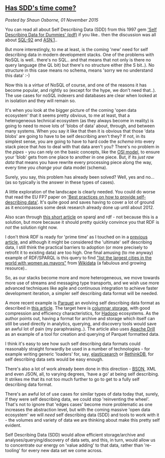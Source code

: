 ## [Has SDD's time come?](/blog/2015-11-01/)
*Posted by Shaun Osborne, 01 November 2015*

You can read all about Self Describing Data (SDD) from this 1997 gem ['Self Describing Data for Dummies' (pdf)](http://www.its.washington.edu/bbone/sdd_dummy.pdf) if you like.. then the discussion was all about [SQL-92](https://en.wikipedia.org/wiki/SQL-92) and [ASN.1](https://en.wikipedia.org/wiki/Abstract_Syntax_Notation_One)..

But more interestingly, to me at least, is the coming 'new' need for self describing data in modern development stacks. One of the problems with NoSQL is well.. there's no SQL.. and that means that not only is there no query language (the QL bit) but there's no structure either (the S bit..). No structure in this case means no schema, means 'sorry we no understand this data' :-)

Now this is a *virtue* of NoSQL of course, and one of the reasons it has become popular, and rightly so (except for the hype, we don't need that..). The use cases for noSQL indexers and databases are clear when looked at in isolation and they will remain so.

It's when you look at the bigger picture of the coming 'open data ecosystem' that it seems pretty obvious, to me at least, that a heterogeneous technical ecosystem (as they always become in reality) is going to need to move lots of 'blobs of data' about, through, and between many systems. When you say it like that then it is obvious that those 'data blobs' are going to have to be self describing aren't they? If not, in its simplest sense, you are going to have to hard code the *schema* into every stack piece that *has* to deal with that data aren't you? There's no problem in the *pipes* - you can rely on the basic concepts, like the [OSI model](https://en.wikipedia.org/wiki/OSI_model), to ensure your 'blob' gets from one place to another in one piece. But, if its *just raw data* that means you have rewrite every processing piece along the way, every time you *change* your data model (schema).

Surely, you say, this problem has already been solved? Well, yes and no... (as so typically is the answer in these types of cases).

A little exploration of the landscape is clearly needed. You could do worse that read the EU FP7 paper on ['Best practices on how to provide self-describing data'](http://planet-data.eu/sites/default/files/PD%20D4.2%20Best%20practices%20on%20how%20to%20provide%20self-describing%20data.pdf). It's quite good and saves having to cover a lot of ground as it encompasses some desk research already done up until about 2012.

Also scan through [this short article](http://dallemang.typepad.com/my_weblog/2008/08/rdf-as-self-describing-data.html)
on sparql and rdf - not because this is a solution, but more because it should pretty quickly convince you that RDF is *not* the solution right now.

I don't think RDF is ready for 'prime time' as I touched on in a [previous article](http://www.datarefinery.io/blog/2015-08-11/), and although it might be considered the 'ultimate' self describing data, I still think the practical barriers to adoption (or more precisely to retrofit it to existing data) are too high.  One final amusing (to me anyway) example of RDF/SPARQL is this query to find ["list the largest cities in the world with women as mayors"](http://bit.ly/1M3awvS) from [Wikidata](https://www.wikidata.org/) (a fabulous and growing resource)..

So, as our stacks become more and more heterogeneous, we move towards more use of streams and messaging type transports, and we wish use more advanced techniques like agile and continuous integration to achieve faster development iteration, a simpler self describing data format will be needed.

A more recent example is [Parquet](https://parquet.apache.org/) an evolving self describing data format as described in [this article](https://www.mapr.com/blog/evolving-parquet-self-describing-data-format-new-paradigms-consumerization-hadoop-data). The target here is [columnar storage](https://en.wikipedia.org/wiki/Column-oriented_DBMS), with good compression and efficiency characteristics, for [Hadoop](https://hadoop.apache.org/) ecosystems. As the author points out, having a format for archive and storage which itself can still be used directly in analytics, querying, and discovery tools would save an awful lot of pain (my paraphrasing..). The article also uses [Apache Drill](https://drill.apache.org/) as an example of a tool for creation and querying of Parquet formatted data.

I think it's easy to see how such self describing data formats could reasonably straight forwardly be used in a number of technologies - for example writing generic 'loaders' for, say, [elasticsearch](https://www.elastic.co/products/elasticsearch) or [RethinkDB](http://rethinkdb.com/), for self describing data sets would be easy enough.

There's also a lot of work already been done in this direction - [BSON](http://bsonspec.org/), XML and even JSON, all, to varying degrees, 'have a go' at being self describing. It strikes me that its not too much further to go to get to a fully self describing data format.

There's an awful lot of use cases for similar types of data today that, surely, if they were self describing data, we could stop 'reinventing the wheel'. That's not to ignore that 'edges cases' become more problematic as one increases the abstraction level, but with the coming massive 'open data ecosystem' we will *need* self describing data (SDD) and tools to work with it - the volumes and variety of data we are thinking about make this pretty self evident.

Self Describing Data (SDD) would allow efficient storage/archive and analyses/querying/discovery of data sets, and this, in turn, would allow us to concentrate our energy on 'value adding' to that data, rather than 're-tooling' for every new data set we come across.

